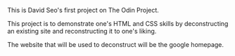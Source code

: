 This is David Seo's first project on The Odin Project.

This project is to demonstrate one's HTML and CSS skills by deconstructing an
existing site and reconstructing it to one's liking.

The website that will be used to deconstruct will be the google homepage.